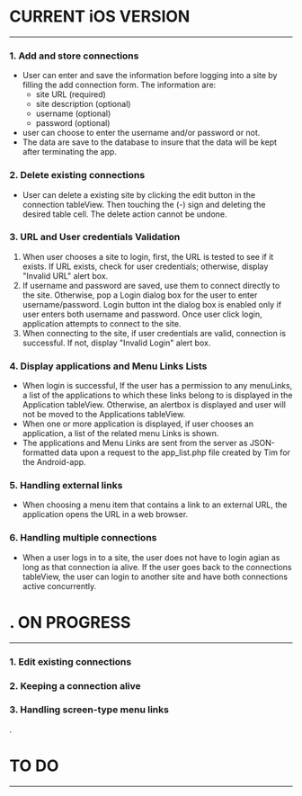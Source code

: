 
CURRENT iOS VERSION 
=======================
---
### 1. Add and store connections 
- User can enter and save the information before logging into a site by filling the add connection form. The information are:
    - site URL (required)
    - site description (optional)
    - username (optional)
    - password (optional)  
- user can choose to enter the username and/or password or not.  
- The data are save to the database to insure that the data will be kept after terminating the app.  

### 2. Delete existing connections
- User can delete a existing site by clicking the edit button in the connection tableView. Then touching the (-) sign and deleting the desired table cell. The delete action cannot be undone.

### 3. URL and User credentials Validation    
1. When user chooses a site to login, first, the URL is tested to see if it exists. If URL exists, check for user credentials; otherwise, display "Invalid URL" alert box.  
2. If username and password are saved, use them to connect directly to the site. Otherwise, pop a Login dialog box for the user to enter username/password. Login button int the dialog box is enabled only if user enters both username and password. Once user click login, application attempts to connect to the site.  
3. When connecting to the site, if user credentials are valid, connection is successful. If not, display "Invalid Login" alert box.  

### 4. Display applications and Menu Links Lists   
- When login is successful, If the user has a permission to any menuLinks, a list of the applications to which these links belong to is displayed in the Application tableView. Otherwise, an alertbox is displayed and user will not be moved to the Applications tableView. 
- When one or more application is displayed, if user chooses an application, a list of the related menu Links is shown. 
- The applications and Menu Links are sent from the server as JSON-formatted data upon a request to the app_list.php file created by Tim for the Android-app.

### 5. Handling external links  
- When choosing a menu item that contains a link to an external URL, the application opens the URL in a web browser.

### 6. Handling multiple connections 
- When a user logs in to a site, the user does not have to login agian as long as that connection ia alive. If the user goes back to the connections tableView, the user can login to another site and have both connections  
active concurrently.  
  
.
ON PROGRESS
=============
---
### 1. Edit existing connections
### 2. Keeping a connection alive  
### 3. Handling screen-type menu links
  
.  

TO DO
=====
---

